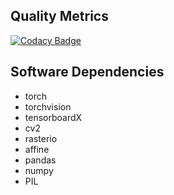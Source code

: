 ## Quality Metrics
[![Codacy Badge](https://api.codacy.com/project/badge/Grade/e5ae1d414dbb456292e92dbeb14a44eb)](https://www.codacy.com/app/iparask/Seals?utm_source=github.com&amp;utm_medium=referral&amp;utm_content=iceberg-project/Seals&amp;utm_campaign=Badge_Grade)

## Software Dependencies

- torch
- torchvision
- tensorboardX
- cv2
- rasterio
- affine
- pandas
- numpy
- PIL
